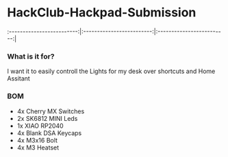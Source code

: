 # HackClub-Hackpad-Submission

:-------------------------:|:-------------------------:|:-------------------------:|


### What is it for?
I want it to easily controll the Lights for my desk over shortcuts and Home Assitant

### BOM
- 4x Cherry MX Switches
- 2x SK6812 MINI Leds
- 1x XIAO RP2040
- 4x Blank DSA Keycaps
- 4x M3x16 Bolt
- 4x M3 Heatset


